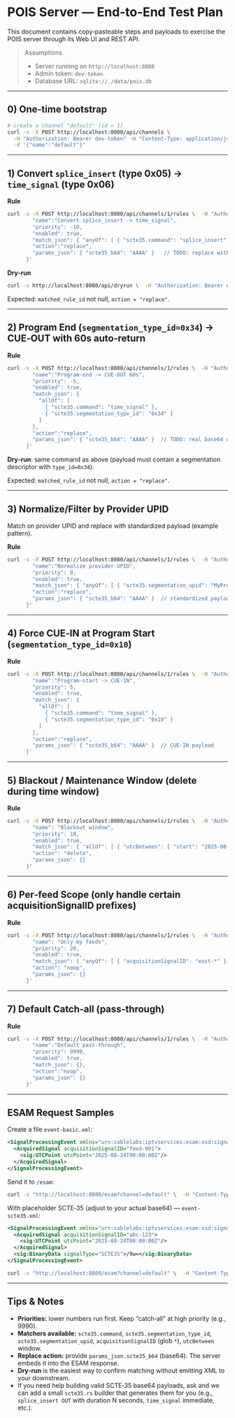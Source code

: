# POIS Server — End‑to‑End Test Plan

This document contains copy‑pasteable steps and payloads to exercise the POIS server through its Web UI and REST API.

> Assumptions
> - Server running on `http://localhost:8080`
> - Admin token: `dev-token`
> - Database URL: `sqlite://./data/pois.db`

---

## 0) One‑time bootstrap

```bash
# create a channel "default" (id = 1)
curl -s -X POST http://localhost:8080/api/channels \
  -H "Authorization: Bearer dev-token" -H "Content-Type: application/json" \
  -d '{"name":"default"}'
```

---

## 1) Convert `splice_insert` (type 0x05) → `time_signal` (type 0x06)

**Rule**

```bash
curl -s -X POST http://localhost:8080/api/channels/1/rules \  -H "Authorization: Bearer dev-token" -H "Content-Type: application/json" \  -d '{
        "name":"Convert splice_insert -> time_signal",
        "priority": -10,
        "enabled": true,
        "match_json": { "anyOf": [ { "scte35.command": "splice_insert" } ] },
        "action":"replace",
        "params_json": { "scte35_b64": "AAAA" }   // TODO: replace with a real type-6 payload (base64)
      }'
```

**Dry‑run**

```bash
curl -s http://localhost:8080/api/dryrun \  -H "Authorization: Bearer dev-token" -H "Content-Type: application/json" \  -d '{"channel":"default","esam_xml":"<SignalProcessingEvent xmlns=\"urn:cablelabs:iptvservices:esam:xsd:signal:1\" xmlns:sig=\"urn:cablelabs:md:xsd:signaling:3.0\"><AcquiredSignal acquisitionSignalID=\"abc-123\"><sig:UTCPoint utcPoint=\"2025-08-24T00:00:00Z\"/></AcquiredSignal><sig:BinaryData signalType=\"SCTE35\">/9w=</sig:BinaryData></SignalProcessingEvent>"}'
```

Expected: `matched_rule_id` not null, `action = "replace"`.

---

## 2) Program End (`segmentation_type_id=0x34`) → CUE‑OUT with 60s auto‑return

**Rule**

```bash
curl -s -X POST http://localhost:8080/api/channels/1/rules \  -H "Authorization: Bearer dev-token" -H "Content-Type: application/json" \  -d '{
        "name":"Program-end -> CUE-OUT 60s",
        "priority": -5,
        "enabled": true,
        "match_json": {
          "allOf": [
            { "scte35.command": "time_signal" },
            { "scte35.segmentation_type_id": "0x34" }
          ]
        },
        "action":"replace",
        "params_json": { "scte35_b64": "AAAA" }  // TODO: real base64 of splice_insert OUT w/ duration=60
      }'
```

**Dry‑run**: same command as above (payload must contain a segmentation descriptor with `type_id=0x34`).

Expected: `matched_rule_id` not null, `action = "replace"`.

---

## 3) Normalize/Filter by Provider UPID

Match on provider UPID and replace with standardized payload (example pattern).

**Rule**

```bash
curl -s -X POST http://localhost:8080/api/channels/1/rules \  -H "Authorization: Bearer dev-token" -H "Content-Type: application/json" \  -d '{
        "name":"Normalize provider UPID",
        "priority": 0,
        "enabled": true,
        "match_json": { "anyOf": [ { "scte35.segmentation_upid": "MyProvider*" } ] },
        "action":"replace",
        "params_json": { "scte35_b64": "AAAA" }  // standardized payload
      }'
```

---

## 4) Force CUE‑IN at Program Start (`segmentation_type_id=0x10`)

**Rule**

```bash
curl -s -X POST http://localhost:8080/api/channels/1/rules \  -H "Authorization: Bearer dev-token" -H "Content-Type: application/json" \  -d '{
        "name":"Program-start -> CUE-IN",
        "priority": 5,
        "enabled": true,
        "match_json": {
          "allOf": [
            { "scte35.command": "time_signal" },
            { "scte35.segmentation_type_id": "0x10" }
          ]
        },
        "action":"replace",
        "params_json": { "scte35_b64": "AAAA" }  // CUE-IN payload
      }'
```

---

## 5) Blackout / Maintenance Window (delete during time window)

**Rule**

```bash
curl -s -X POST http://localhost:8080/api/channels/1/rules \  -H "Authorization: Bearer dev-token" -H "Content-Type: application/json" \  -d '{
        "name": "Blackout window",
        "priority": 10,
        "enabled": true,
        "match_json": { "allOf": [ { "utcBetween": { "start": "2025-08-24T00:00:00Z", "end": "2025-08-24T02:00:00Z" } } ] },
        "action": "delete",
        "params_json": {}
      }'
```

---

## 6) Per‑feed Scope (only handle certain acquisitionSignalID prefixes)

**Rule**

```bash
curl -s -X POST http://localhost:8080/api/channels/1/rules \  -H "Authorization: Bearer dev-token" -H "Content-Type: application/json" \  -d '{
        "name": "Only my feeds",
        "priority": 20,
        "enabled": true,
        "match_json": { "anyOf": [ { "acquisitionSignalID": "east-*" }, { "acquisitionSignalID": "west-*" } ] },
        "action": "noop",
        "params_json": {}
      }'
```

---

## 7) Default Catch‑all (pass‑through)

**Rule**

```bash
curl -s -X POST http://localhost:8080/api/channels/1/rules \  -H "Authorization: Bearer dev-token" -H "Content-Type: application/json" \  -d '{
        "name":"Default pass-through",
        "priority": 9990,
        "enabled": true,
        "match_json": {},
        "action":"noop",
        "params_json": {}
      }'
```

---

## ESAM Request Samples

Create a file `event-basic.xml`:

```xml
<SignalProcessingEvent xmlns="urn:cablelabs:iptvservices:esam:xsd:signal:1" xmlns:sig="urn:cablelabs:md:xsd:signaling:3.0">
  <AcquiredSignal acquisitionSignalID="feed-001">
    <sig:UTCPoint utcPoint="2025-08-24T00:00:00Z"/>
  </AcquiredSignal>
</SignalProcessingEvent>
```

Send it to `/esam`:

```bash
curl -s "http://localhost:8080/esam?channel=default" \  -H "Content-Type: application/xml" \  -d @event-basic.xml
```

With placeholder SCTE‑35 (adjust to your actual base64) — `event-scte35.xml`:

```xml
<SignalProcessingEvent xmlns="urn:cablelabs:iptvservices:esam:xsd:signal:1" xmlns:sig="urn:cablelabs:md:xsd:signaling:3.0">
  <AcquiredSignal acquisitionSignalID="abc-123">
    <sig:UTCPoint utcPoint="2025-08-24T00:00:00Z"/>
  </AcquiredSignal>
  <sig:BinaryData signalType="SCTE35">/9w=</sig:BinaryData>
</SignalProcessingEvent>
```

```bash
curl -s "http://localhost:8080/esam?channel=default" \  -H "Content-Type: application/xml" \  -d @event-scte35.xml
```

---

## Tips & Notes

- **Priorities:** lower numbers run first. Keep “catch‑all” at high priority (e.g., 9990).
- **Matchers available:** `scte35.command`, `scte35.segmentation_type_id`, `scte35.segmentation_upid`, `acquisitionSignalID` (glob `*`), `utcBetween` window.
- **Replace action:** provide `params_json.scte35_b64` (base64). The server embeds it into the ESAM response.
- **Dry‑run** is the easiest way to confirm matching without emitting XML to your downstream.
- If you need help building valid SCTE‑35 base64 payloads, ask and we can add a small `scte35.rs` builder that generates them for you (e.g., `splice_insert OUT` with duration N seconds, `time_signal` immediate, etc.).
